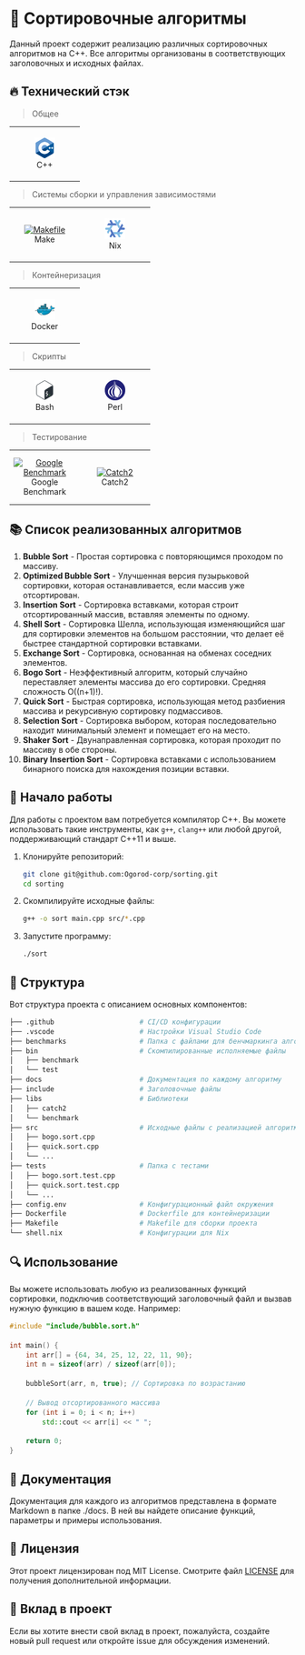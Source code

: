 # 🧮 Сортировочные алгоритмы

Данный проект содержит реализацию различных сортировочных алгоритмов на C++. Все алгоритмы организованы в соответствующих заголовочных и исходных файлах.

<h2 align="left" id="tech-stack">🔥 Технический стэк</h2>

> Общее

<table width='100%'>
  <tr>
    <td align='center' width='110' height='90'>
      <a href='#tech-stack'>
        <img src='https://github.com/devicons/devicon/blob/master/icons/cplusplus/cplusplus-original.svg' width='36' height='36' alt='C++'>
      </a>
      <br>C++
    </td>
  </tr>
</table>

> Системы сборки и управления зависимостями

<table width='100%'>
  <tr>
    <td align='center' width='110' height='90'>
      <a href='#tech-stack'>
        <img src='https://www.svgrepo.com/show/373819/makefile.svg' width='36' height='36' alt='Makefile'>
      </a>
      <br>Make
    </td>
    <td align='center' width='110' height='90'>
      <a href='#tech-stack'>
        <img src='https://github.com/devicons/devicon/blob/master/icons/nixos/nixos-original.svg' width='36' height='36' alt='Nix'>
      </a>
      <br>Nix
    </td>
  </tr>
</table>

> Контейнеризация

<table width='100%'>
  <tr>
    <td align='center' width='110' height='90'>
      <a href='#tech-stack'>
        <img src='https://github.com/devicons/devicon/blob/master/icons/docker/docker-original.svg' width='36' height='36' alt='Docker'>
      </a>
      <br>Docker
    </td>
  </tr>
</table>

> Скрипты

<table width='100%'>
  <tr>
    <td align='center' width='110' height='90'>
      <a href='#tech-stack'>
        <img src='https://github.com/devicons/devicon/blob/master/icons/bash/bash-original.svg' width='36' height='36' alt='Bash'>
      </a>
      <br>Bash
    </td>
    <td align='center' width='110' height='90'>
      <a href='#tech-stack'>
        <img src='https://github.com/devicons/devicon/blob/master/icons/perl/perl-original.svg' width='36' height='36' alt='Perl'>
      </a>
      <br>Perl
    </td>
  </tr>
</table>

> Тестирование

<table width='100%'>
  <tr>
    <td align='center' width='110' height='90'>
      <a href='#tech-stack'>
        <img src='https://upload.wikimedia.org/wikipedia/commons/thumb/c/c1/Google_%22G%22_logo.svg/768px-Google_%22G%22_logo.svg.png' width='36' height='36' alt='Google Benchmark'>
      </a>
      <br>Google Benchmark
    </td>
    <td align='center' width='110' height='90'>
      <a href='#tech-stack'>
        <img src='https://images.vexels.com/content/156537/preview/baseball-glove-icon-baseball-icon-8aebf5.png' width='36' height='36' alt='Catch2'>
      </a>
      <br>Catch2
    </td>
  </tr>
</table>

## 📚 Список реализованных алгоритмов

1. **Bubble Sort** - Простая сортировка с повторяющимся проходом по массиву.
2. **Optimized Bubble Sort** - Улучшенная версия пузырьковой сортировки, которая останавливается, если массив уже отсортирован.
3. **Insertion Sort** - Сортировка вставками, которая строит отсортированный массив, вставляя элементы по одному.
4. **Shell Sort** - Сортировка Шелла, использующая изменяющийся шаг для сортировки элементов на большом расстоянии, что делает её быстрее стандартной сортировки вставками.
5. **Exchange Sort** - Сортировка, основанная на обменах соседних элементов.
6. **Bogo Sort** - Неэффективный алгоритм, который случайно переставляет элементы массива до его сортировки. Средняя сложность O((n+1)!).
7. **Quick Sort** - Быстрая сортировка, использующая метод разбиения массива и рекурсивную сортировку подмассивов.
8. **Selection Sort** - Сортировка выбором, которая последовательно находит минимальный элемент и помещает его на место.
9. **Shaker Sort** - Двунаправленная сортировка, которая проходит по массиву в обе стороны.
10. **Binary Insertion Sort** - Сортировка вставками с использованием бинарного поиска для нахождения позиции вставки.

## 🚀 Начало работы

Для работы с проектом вам потребуется компилятор C++. Вы можете использовать такие инструменты, как `g++`, `clang++` или любой другой, поддерживающий стандарт C++11 и выше.

1. Клонируйте репозиторий:

   ```bash
   git clone git@github.com:Ogorod-corp/sorting.git
   cd sorting
   ```

2. Скомпилируйте исходные файлы:

   ```bash
   g++ -o sort main.cpp src/*.cpp
   ```

3. Запустите программу:

   ```bash
   ./sort
   ```

## 📂 Структура

Вот структура проекта с описанием основных компонентов:

```bash
├── .github                     # CI/CD конфигурации
├── .vscode                     # Настройки Visual Studio Code
├── benchmarks                  # Папка с файлами для бенчмаркинга алгоритмов
├── bin                         # Скомпилированные исполняемые файлы
│   ├── benchmark
│   └── test
├── docs                        # Документация по каждому алгоритму
├── include                     # Заголовочные файлы
├── libs                        # Библиотеки
│   ├── catch2
│   └── benchmark
├── src                         # Исходные файлы с реализацией алгоритмов сортировок
│   ├── bogo.sort.cpp
│   ├── quick.sort.cpp
│   └── ...
├── tests                       # Папка с тестами
│   ├── bogo.sort.test.cpp
│   ├── quick.sort.test.cpp
│   └── ...
├── config.env                  # Конфигурационный файл окружения
├── Dockerfile                  # Dockerfile для контейнеризации
├── Makefile                    # Makefile для сборки проекта
└── shell.nix                   # Конфигурации для Nix
```

## 🔍 Использование

Вы можете использовать любую из реализованных функций сортировки, подключив соответствующий заголовочный файл и вызвав нужную функцию в вашем коде. Например:

```cpp
#include "include/bubble.sort.h"

int main() {
    int arr[] = {64, 34, 25, 12, 22, 11, 90};
    int n = sizeof(arr) / sizeof(arr[0]);

    bubbleSort(arr, n, true); // Сортировка по возрастанию

    // Вывод отсортированного массива
    for (int i = 0; i < n; i++)
        std::cout << arr[i] << " ";

    return 0;
}
```

## 📖 Документация

Документация для каждого из алгоритмов представлена в формате Markdown в папке ./docs. В ней вы найдете описание функций, параметры и примеры использования.

## 📄 Лицензия

Этот проект лицензирован под MIT License. Смотрите файл [LICENSE](LICENSE) для получения дополнительной информации.

## 🤝 Вклад в проект

Если вы хотите внести свой вклад в проект, пожалуйста, создайте новый pull request или откройте issue для обсуждения изменений.
